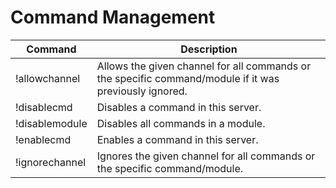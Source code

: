 # Command Management

| Command        | Description                                                                                            |
|----------------|--------------------------------------------------------------------------------------------------------|
| !allowchannel  | Allows the given channel for all commands or the specific command/module if it was previously ignored. |
| !disablecmd    | Disables a command in this server.                                                                     |
| !disablemodule | Disables all commands in a module.                                                                     |
| !enablecmd     | Enables a command in this server.                                                                      |
| !ignorechannel | Ignores the given channel for all commands or the specific command/module.                             |
